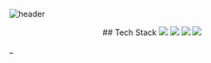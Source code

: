 
![header](https://capsule-render.vercel.app/api?type=Waving&color=auto&height=250&section=header&text=yeonjiyeon's%20GitHub&fontSize=70&animation=blink)
<div align='center'>
	## Tech Stack
	<img src="https://img.shields.io/badge/JavaScript-F7DF1E?style=flat-square&logo=JavaScript&logoColor=white"/>
  <img src="https://img.shields.io/badge/Node.js-339933?style=flat-square&logo=Node.js&logoColor=white"/>
  <img src="https://img.shields.io/badge/Java-007396?style=flat-square&logo=Java&logoColor=white"/>
  <img src="https://img.shields.io/badge/Oracle-F80000?style=flat-square&logo=Oracle&logoColor=white"/>
</div>


_
